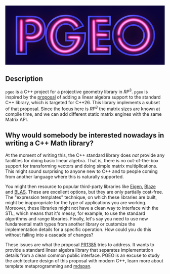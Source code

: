 ![logo_pgeo](logo_pgeo.png)

## Description

`pgeo` is a C++ project for a projective geometry library in $RP^3$. `pgeo` is inspired by the [proposal](https://wg21.link/p1385) of adding a linear algebra support to the standard C++ library, which is targeted for C++26. This library implements a subset of that proposal. Since the focus here is $RP^3$ the matrix sizes are known at compile time, and we can add different static matrix engines with the same Matrix API.

## Why would somebody be interested nowadays in writing a C++ Math library?

At the moment of writing this, the C++ standard library does *not* provide any facilities for doing basic linear algebra. That is, there is no out-of-the-box support for transforming vectors and doing simple matrix multiplications. This might sound surprising to anyone new to C++ and to people coming from another language where this is naturally supported. 

You might then resource to popular third-party libraries like [Eigen](https://eigen.tuxfamily.org/index.php?title=Main_Page), [Blaze](https://bitbucket.org/blaze-lib/blaze/src/master/) and [BLAS](https://netlib.org/blas/). These are excellent options, but they are only partially cost-free. The "expression templates" technique, on which these libraries are built, might be inappropriate for the type of applications you are working. Moreover, these libraries might not have a clean way to interface with the STL, which means that it's messy, for example, to use the standard algorithms and range libraries. Finally, let's say you need to use new fundamental math types from another library or customize the implementation details for a specific operation. How could you do this without falling into a cascade of changes?

These issues are what the proposal [PR1385](https://wg21.link/p1385) tries to address. It wants to provide a standard linear algebra library that separates implementation details from a clean common public interface. PGEO is an excuse to study the architecture design of this proposal with modern C++, learn more about template metaprogramming and [mdspan](https://en.cppreference.com/w/cpp/container/mdspan). 

